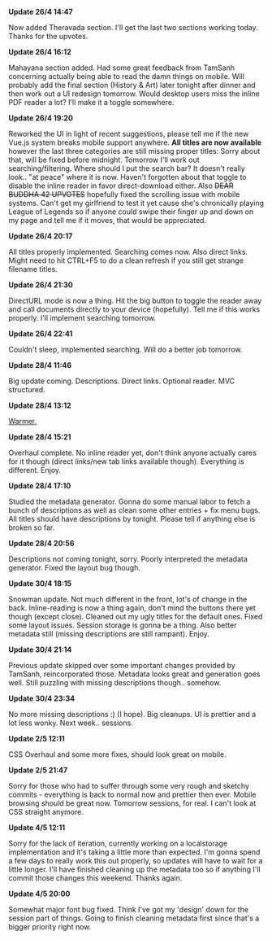 **Update 26/4 14:47**

Now added Theravada section. I'll get the last two sections working today. Thanks for the upvotes.

**Update 26/4 16:12**

Mahayana section added. Had some great feedback from TamSanh concerning actually being able to read the damn things on mobile. Will probably add the final section (History & Art) later tonight after dinner and then work out a UI redesign tomorrow. Would desktop users miss the inline PDF reader a lot? I'll make it a toggle somewhere.

**Update 26/4 19:20**

Reworked the UI in light of recent suggestions, please tell me if the new Vue.js system breaks mobile support anywhere. **All titles are now available** however the last three categories are still missing proper titles: Sorry about that, will be fixed before midnight. Tomorrow I'll work out searching/filtering. Where should I put the search bar? It doesn't really look.. "at peace" where it is now. Haven't forgotten about that toggle to disable the inline reader in favor direct-download either. Also ~~DEAR BUDDHA 42 UPVOTES~~ hopefully fixed the scrolling issue with mobile systems. Can't get my girlfriend to test it yet cause she's chronically playing League of Legends so if anyone could swipe their finger up and down on my page and tell me if it moves, that would be appreciated.

**Update 26/4 20:17**

All titles properly implemented. Searching comes now. Also direct links. Might need to hit CTRL+F5 to do a clean refresh if you still get strange filename titles.

**Update 26/4 21:30**

DirectURL mode is now a thing. Hit the big button to toggle the reader away and call documents directly to your device (hopefully). Tell me if this works properly. I'll implement searching tomorrow.

**Update 26/4 22:41**

Couldn't sleep, implemented searching. Will do a better job tomorrow.


**Update 28/4 11:46**

Big update coming. Descriptions. Direct links. Optional reader. MVC structured.

**Update 28/4 13:12**

[Warmer.](https://i.imgur.com/sqBrsJU.png)

**Update 28/4 15:21**

Overhaul complete. No inline reader yet, don't think anyone actually cares for it though (direct links/new tab links available though). Everything is different. Enjoy.

**Update 28/4 17:10**

Studied the metadata generator. Gonna do some manual labor to fetch a bunch of descriptions as well as clean some other entries + fix menu bugs. All titles should have descriptions by tonight. Please tell if anything else is broken so far.

**Update 28/4 20:56**

Descriptions not coming tonight, sorry. Poorly interpreted the metadata generator. Fixed the layout bug though.

**Update 30/4 18:15**

Snowman update. Not much different in the front, lot's of change in the back. Inline-reading is now a thing again, don't mind the buttons there yet though (except close). Cleaned out my ugly titles for the default ones. Fixed some layout issues. Session storage is gonna be a thing. Also better metadata still (missing descriptions are still rampant). Enjoy.

**Update 30/4 21:14**

Previous update skipped over some important changes provided by TamSanh, reincorporated those. Metadata looks great and generation goes well. Still puzzling with missing descriptions though.. somehow.

**Update 30/4 23:34**

No more missing descriptions :) (I hope). Big cleanups. UI is prettier and a lot less wonky. Next week.. sessions.

**Update 2/5 12:11**

CSS Overhaul and some more fixes, should look great on mobile.

**Update 2/5 21:47**

Sorry for those who had to suffer through some very rough and sketchy commits - everything is back to normal now and prettier then ever. Mobile browsing should be great now. Tomorrow sessions, for real. I can't look at CSS straight anymore.

**Update 4/5 12:11**

Sorry for the lack of iteration, currently working on a localstorage implementation and it's taking a little more than expected. I'm gonna spend a few days to really work this out properly, so updates will have to wait for a little longer. I'll have finished cleaning up the metadata too so if anything I'll commit those changes this weekend. Thanks again.

**Update 4/5 20:00**

Somewhat major font bug fixed. Think I've got my 'design' down for the session part of things. Going to finish cleaning metadata first since that's a bigger priority right now.


